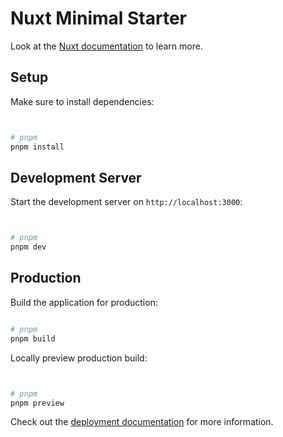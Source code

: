 # Nuxt Minimal Starter

Look at the [Nuxt documentation](https://nuxt.com/docs/getting-started/introduction) to learn more.

## Setup

Make sure to install dependencies:

```bash


# pnpm
pnpm install

```

## Development Server

Start the development server on `http://localhost:3000`:

```bash


# pnpm
pnpm dev

```

## Production

Build the application for production:

```bash

# pnpm
pnpm build


```

Locally preview production build:

```bash


# pnpm
pnpm preview


```

Check out the [deployment documentation](https://nuxt.com/docs/getting-started/deployment) for more information.

